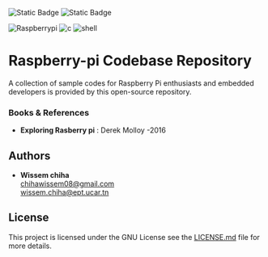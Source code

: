 ![Static Badge](https://img.shields.io/badge/GNU-lic?style=gitlab&label=License%20&labelColor=rgb-rgb&color=rgb)
 ![Static Badge](https://img.shields.io/badge/Beginner-lic?style=gitlab&label=Level&labelColor=rgb-rgb&color=rgb)

![Raspberrypi](https://img.shields.io/badge/Raspberry%20Pi-A22846?style=for-the-badge&logo=Raspberry%20Pi&logoColor=white)
![c](https://img.shields.io/badge/C-00599C?style=for-the-badge&logo=c&logoColor=white)
![shell](https://img.shields.io/badge/Shell_Script-121011?style=for-the-badge&logo=gnu-bash&logoColor=white)

 # Raspberry-pi Codebase   Repository
A collection of sample codes for Raspberry Pi enthusiasts and embedded developers is provided by this open-source repository.
### Books & References
- **Exploring Rasberry pi** : Derek Molloy -2016

## Authors

  - **Wissem chiha**   
    chihawissem08@gmail.com\
    wissem.chiha@ept.ucar.tn  
## License

This project is licensed under the GNU License see the [LICENSE.md](LICENSE.md) file for more details.

